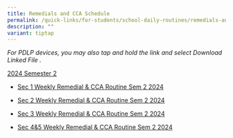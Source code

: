 ```yaml
---
title: Remedials and CCA Schedule
permalink: /quick-links/for-students/school-daily-routines/remedials-and-cca-schedule/
description: ""
variant: tiptap
---
```

<p><em>For PDLP devices, you may also tap and hold the link and select Download Linked File .</em>
</p>
<p><u>2024 Semester 2</u> 
<br>
</p>
<ul data-tight="true" class="tight">
<li>
<p><a href="/files/Sec_1_Weekly_Remedial_CCA_Routine_2024_semester_2__18_Jun_2024_.pdf" rel="noopener noreferrer nofollow" target="_blank">Sec 1 Weekly Remedial &amp; CCA Routine Sem 2 2024</a>
</p>
</li>
<li>
<p><a href="/files/Sec_2_Weekly_Remedial_CCA_Routine_2024_semester_2__18_Jun_2024_.pdf" rel="noopener noreferrer nofollow" target="_blank">Sec 2 Weekly Remedial &amp; CCA Routine Sem 2 2024</a>
</p>
</li>
<li>
<p><a href="/files/Sec_3_Weekly_Remedial_CCA_Routine_2024_semester_2__18_Jun_2024_.pdf" rel="noopener noreferrer nofollow" target="_blank">Sec 3 Weekly Remedial &amp; CCA Routine Sem 2 2024</a>
</p>
</li>
<li>
<p><a href="/files/Sec_4_5_Weekly_Remedial_CCA_Routine_2024_semester_2__18_Jun_2024_.pdf" rel="noopener noreferrer nofollow" target="_blank">Sec 4&amp;5 Weekly Remedial &amp; CCA Routine Sem 2 2024</a>
</p>
</li>
</ul>
<p></p>